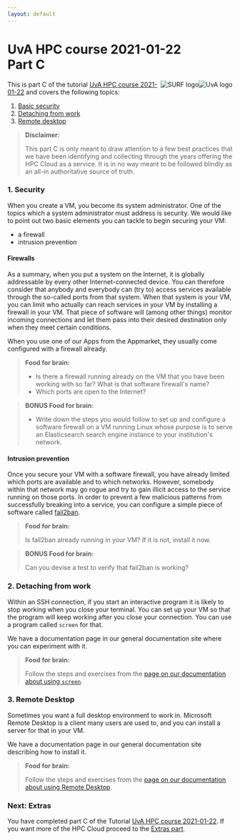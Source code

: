 ```yaml
---
layout: default
---
```


# UvA HPC course 2021-01-22 <br/> Part C

<div style="float:right;max-width:205px;" markdown="1">
<img alt="UvA logo" src="../images/UvA-logo.png" />
</div>
<div style="float:right;max-width:205px;" markdown="1">
<img alt="SURF logo" src="../images/surf_logo.png" />
</div>


This is part C of the tutorial [UvA HPC course 2021-01-22](.) and covers the following topics:

1. [Basic security](#security)
2. [Detaching from work](#detaching-from-work)
3. [Remote desktop](#remote-desktop)

>**Disclaimer:**
>
> This part C is only meant to draw attention to a few best practices that we have been identifying and collecting through the years offering the HPC Cloud as a service. It is in no way meant to be followed blindly as an all-in authoritative source of truth.

### 1. Security

When you create a VM, you become its system administrator. One of the topics which a system administrator must address is security. We would like to point out two basic elements you can tackle to begin securing your VM:

* a firewall
* intrusion prevention

#### Firewalls

As a summary, when you put a system on the Internet, it is globally addressable by every other Internet-connected device. You can therefore consider that anybody and everybody can (try to) access services available through the so-called ports from that system. When that system is your VM, you can limit who actually can reach services in your VM by installing a firewall in your VM. That piece of software will (among other things) monitor incoming connections and let them pass into their desired destination only when they meet certain conditions.

When you use one of our Apps from the Appmarket, they usually come configured with a firewall already.

> **Food for brain:**
>
> * Is there a firewall running already on the VM that you have been working with so far? What is that software firewall's name?
> * Which ports are open to the Internet?

> **BONUS Food for brain:**
>
> * Write down the steps you would follow to set up and configure a software firewall on a VM running Linux whose purpose is to serve an Elasticsearch search engine instance to your institution's network.

#### Intrusion prevention

Once you secure your VM with a software firewall, you have already limited which ports are available and to which networks. However, somebody within that network may go rogue and try to gain illicit access to the service running on those ports. In order to prevent a few malicious patterns from successfully breaking into a service, you can configure a simple piece of software called [fail2ban](https://www.fail2ban.org).

> **Food for brain:**
>
> Is fail2ban already running in your VM? If it is not, install it now.

> **BONUS Food for brain:**
>
> Can you devise a test to verify that fail2ban is working?

### 2. Detaching from work

Within an SSH connection, if you start an interactive program it is likely to stop working when you close your terminal. You can set up your VM so that the program will keep working after you close your connection. You can use a program called `screen` for that.

We have a documentation page in our general documentation site where you can experiment with it.

> **Food for brain:**
>
> Follow the steps and exercises from the [page on our documentation about using `screen`](../detachFromWork).

### 3. Remote Desktop

Sometimes you want a full desktop environment to work in. Microsoft Remote Desktop is a client many users are used to, and you can install a server for that in your VM.

We have a documentation page in our general documentation site describing how to install it.

> **Food for brain:**
>
> Follow the steps and exercises from the [page on our documentation about using Remote Desktop](../xrdp).

### Next: Extras
You have completed part C of the Tutorial [UvA HPC course 2021-01-22](.). If you want more of the HPC Cloud proceed to the [Extras part](extras).

